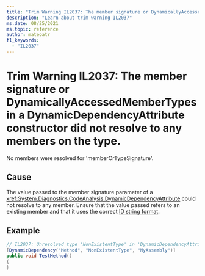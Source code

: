 ```yaml
---
title: "Trim Warning IL2037: The member signature or DynamicallyAccessedMemberTypes in a DynamicDependencyAttribute constructor did not resolve to any members on the type."
description: "Learn about trim warning IL2037"
ms.date: 08/25/2021
ms.topic: reference
author: mateoatr
f1_keywords:
  - "IL2037"
---
```

# Trim Warning IL2037: The member signature or DynamicallyAccessedMemberTypes in a DynamicDependencyAttribute constructor did not resolve to any members on the type.

No members were resolved for 'memberOrTypeSignature'.

## Cause

The value passed to the member signature parameter of a <xref:System.Diagnostics.CodeAnalysis.DynamicDependencyAttribute>
could not resolve to any member. Ensure that the value passed refers to an existing
member and that it uses the correct [ID string format](https://github.com/dotnet/csharplang/blob/main/spec/documentation-comments.md#id-string-format).

## Example

```C#
// IL2037: Unresolved type 'NonExistentType' in 'DynamicDependencyAttribute'
[DynamicDependency("Method", "NonExistentType", "MyAssembly")]
public void TestMethod()
{
}
```
